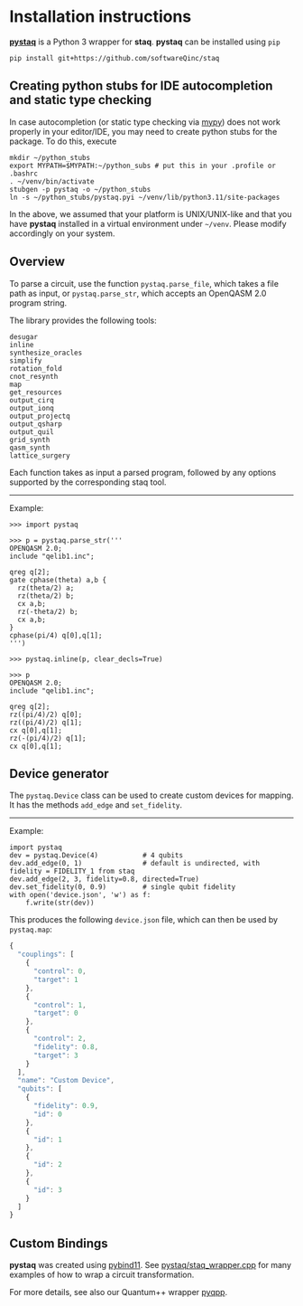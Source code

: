 # Installation instructions

[**pystaq**](https://github.com/softwareQinc/staq/blob/main/pystaq/) is a
Python 3 wrapper for **staq**. **pystaq** can be installed using `pip`

```
pip install git+https://github.com/softwareQinc/staq
```

## Creating python stubs for IDE autocompletion and static type checking

In case autocompletion (or static type checking via
[mypy](https://www.mypy-lang.org/)) does not work properly in your editor/IDE,
you may need to create python stubs for the package. To do this, execute

```shell
mkdir ~/python_stubs
export MYPATH=$MYPATH:~/python_subs # put this in your .profile or .bashrc
. ~/venv/bin/activate
stubgen -p pystaq -o ~/python_stubs
ln -s ~/python_stubs/pystaq.pyi ~/venv/lib/python3.11/site-packages
```

In the above, we assumed that your platform is UNIX/UNIX-like and that you have
**pystaq** installed in a virtual environment under `~/venv`. Please modify
accordingly on your system.

## Overview

To parse a circuit, use the function `pystaq.parse_file`, which takes a file
path as input, or `pystaq.parse_str`, which accepts an OpenQASM 2.0 program
string.

The library provides the following tools:

```
desugar
inline
synthesize_oracles
simplify
rotation_fold
cnot_resynth
map
get_resources
output_cirq
output_ionq
output_projectq
output_qsharp
output_quil
grid_synth
qasm_synth
lattice_surgery
```

Each function takes as input a parsed program, followed by any options
supported by the corresponding staq tool.

---

Example:

```
>>> import pystaq

>>> p = pystaq.parse_str('''
OPENQASM 2.0;
include "qelib1.inc";

qreg q[2];
gate cphase(theta) a,b {
  rz(theta/2) a;
  rz(theta/2) b;
  cx a,b;
  rz(-theta/2) b;
  cx a,b;
}
cphase(pi/4) q[0],q[1];
''')

>>> pystaq.inline(p, clear_decls=True)

>>> p
OPENQASM 2.0;
include "qelib1.inc";

qreg q[2];
rz((pi/4)/2) q[0];
rz((pi/4)/2) q[1];
cx q[0],q[1];
rz(-(pi/4)/2) q[1];
cx q[0],q[1];
```

## Device generator

The `pystaq.Device` class can be used to create custom devices for mapping. It
has the methods `add_edge` and `set_fidelity`.

---

Example:

```python3
import pystaq
dev = pystaq.Device(4)           # 4 qubits
dev.add_edge(0, 1)               # default is undirected, with fidelity = FIDELITY_1 from staq
dev.add_edge(2, 3, fidelity=0.8, directed=True)
dev.set_fidelity(0, 0.9)         # single qubit fidelity
with open('device.json', 'w') as f:
    f.write(str(dev))
```

This produces the following `device.json` file, which can then be used by
`pystaq.map`:

```js
{
  "couplings": [
    {
      "control": 0,
      "target": 1
    },
    {
      "control": 1,
      "target": 0
    },
    {
      "control": 2,
      "fidelity": 0.8,
      "target": 3
    }
  ],
  "name": "Custom Device",
  "qubits": [
    {
      "fidelity": 0.9,
      "id": 0
    },
    {
      "id": 1
    },
    {
      "id": 2
    },
    {
      "id": 3
    }
  ]
}
```

## Custom Bindings

**pystaq** was created using [pybind11](https://github.com/pybind/pybind11).
See
[pystaq/staq_wrapper.cpp](https://github.com/softwareQinc/staq/blob/main/pystaq/staq_wrapper.cpp)
for many examples of how to wrap a circuit transformation.

For more details, see also our Quantum++ wrapper
[pyqpp](https://github.com/softwareQinc/qpp/wiki/8.-pyqpp#custom-bindings).
